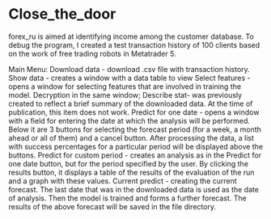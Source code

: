 # Close_the_door
forex_ru is aimed at identifying income among the customer database.
To debug the program, I created a test transaction history of 100 clients based on the work of free trading robots in Metatrader 5.

Main Menu:
Download data - download .csv file with transaction history.
Show data - creates a window with a data table to view
Select features - opens a window for selecting features that are involved in training the model. Decryption in the same window;
Describe stat- was previously created to reflect a brief summary of the downloaded data. At the time of publication, this item does not work.
Predict for one date - opens a window with a field for entering the date at which the analysis will be performed. Below it are 3 buttons for selecting the forecast period (for a week, a month ahead or all of them) and a cancel button. After processing the data, a list with success percentages for a particular period will be displayed above the buttons.
Predict for custom period - creates an analysis as in the Predict for one date button, but for the period specified by the user. By clicking the results button, it displays a table of the results of the evaluation of the run and a graph with these values.
Current predict - creating the current forecast. The last date that was in the downloaded data is used as the date of analysis. Then the model is trained and forms a further forecast. The results of the above forecast will be saved in the file directory.
